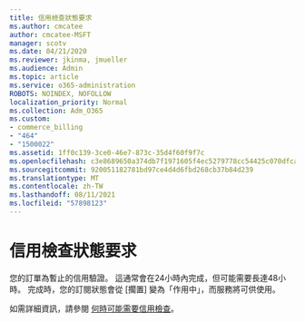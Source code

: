 ```yaml
---
title: 信用檢查狀態要求
ms.author: cmcatee
author: cmcatee-MSFT
manager: scotv
ms.date: 04/21/2020
ms.reviewer: jkinma, jmueller
ms.audience: Admin
ms.topic: article
ms.service: o365-administration
ROBOTS: NOINDEX, NOFOLLOW
localization_priority: Normal
ms.collection: Adm_O365
ms.custom:
- commerce_billing
- "464"
- "1500022"
ms.assetid: 1ff0c139-3ce0-46e7-873c-35d4f60f9f7c
ms.openlocfilehash: c3e8689650a374db7f1971605f4ec5279778cc54425c070dfca398291aa5b375
ms.sourcegitcommit: 920051182781bd97ce4d4d6fbd268cb37b84d239
ms.translationtype: MT
ms.contentlocale: zh-TW
ms.lasthandoff: 08/11/2021
ms.locfileid: "57898123"
---
```

# <a name="credit-check-status-request"></a>信用檢查狀態要求

您的訂單為暫止的信用驗證。 這通常會在24小時內完成，但可能需要長達48小時。 完成時，您的訂閱狀態會從 [擱置] 變為「作用中」，而服務將可供使用。

如需詳細資訊，請參閱 [何時可能需要信用檢查](https://docs.microsoft.com/microsoft-365/commerce/billing-and-payments/pay-for-your-subscription#pay-by-invoice-check-or-eft)。
